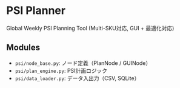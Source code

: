 # PSI Planner

Global Weekly PSI Planning Tool (Multi-SKU対応, GUI + 最適化対応)

## Modules
- `psi/node_base.py`: ノード定義（PlanNode / GUINode）
- `psi/plan_engine.py`: PSI計画ロジック
- `psi/data_loader.py`: データ入出力（CSV, SQLite）
